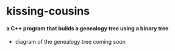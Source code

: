 # kissing-cousins
#### a C++ program that builds a genealogy tree using a binary tree

- diagram of the genealogy tree coming soon
